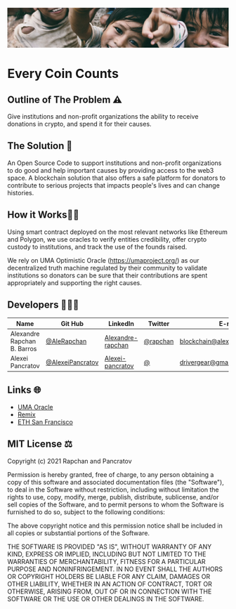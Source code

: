 ![Every Coin Counts](./front-end/public/ECC-Hero.webp)


# Every Coin Counts

## Outline of The Problem ⚠️

Give institutions and non-profit organizations the ability to receive donations in crypto, and spend it for their causes.

## The Solution 🔮

An Open Source Code to support institutions and non-profit organizations to do good and help important causes by providing access to the web3 space.
A blockchain solution that also offers a safe platform for donators to contribute to serious projects that impacts people's lives and can change histories.

## How it Works👷🏻

Using smart contract deployed on the most relevant networks like Ethereum and Polygon, we use oracles to verify entities credibility, offer crypto custody to institutions, and track the use of the founds raised.

We rely on UMA Optimistic Oracle (https://umaproject.org/) as our decentralized truth machine regulated by their community to validate institutions so donators can be sure that their contributions are spent appropriately and supporting the right causes.

## Developers 🧑🏻‍💻

Name  | Git Hub | LinkedIn | Twitter | E-mail
------------- | ------------- | ------------- | ------------- | -------------
Alexandre Rapchan B. Barros  | [@AleRapchan](https://www.github.com/AleRapchan) | [Alexandre-rapchan](https://www.linkedin.com/in/alexandre-rapchan/) | [@rapchan](https://www.twitter.com/rapchan/) | blockchain@alexandrebarros.com
Alexei Pancratov  | [@AlexeiPancratov](https://www.github.com/alexeipancratov) | [Alexei-pancratov](https://www.linkedin.com/in/alexei-pancratov-07413b119/) | [@](https://www.twitter.com/) | drivergear@gmail.com

## Links 🌐
- [UMA Oracle](http://umaproject.org/)
- [Remix](https://remix.ethereum.org/)
- [ETH San Francisco](https://sf.ethglobal.com/)

## MIT License ⚖️

Copyright (c) 2021 Rapchan and Pancratov

Permission is hereby granted, free of charge, to any person obtaining a copy
of this software and associated documentation files (the "Software"), to deal
in the Software without restriction, including without limitation the rights
to use, copy, modify, merge, publish, distribute, sublicense, and/or sell
copies of the Software, and to permit persons to whom the Software is
furnished to do so, subject to the following conditions:

The above copyright notice and this permission notice shall be included in all
copies or substantial portions of the Software.

THE SOFTWARE IS PROVIDED "AS IS", WITHOUT WARRANTY OF ANY KIND, EXPRESS OR
IMPLIED, INCLUDING BUT NOT LIMITED TO THE WARRANTIES OF MERCHANTABILITY,
FITNESS FOR A PARTICULAR PURPOSE AND NONINFRINGEMENT. IN NO EVENT SHALL THE
AUTHORS OR COPYRIGHT HOLDERS BE LIABLE FOR ANY CLAIM, DAMAGES OR OTHER
LIABILITY, WHETHER IN AN ACTION OF CONTRACT, TORT OR OTHERWISE, ARISING FROM,
OUT OF OR IN CONNECTION WITH THE SOFTWARE OR THE USE OR OTHER DEALINGS IN THE
SOFTWARE.
